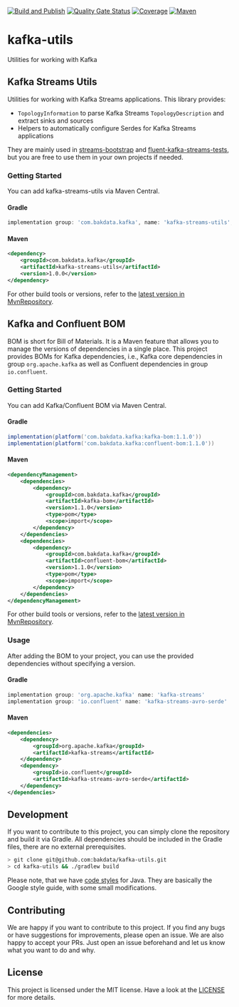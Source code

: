 [![Build and Publish](https://github.com/bakdata/kafka-utils/actions/workflows/build-and-publish.yaml/badge.svg)](https://github.com/bakdata/kafka-utils/actions/workflows/build-and-publish.yaml)
[![Quality Gate Status](https://sonarcloud.io/api/project_badges/measure?project=com.bakdata.kafka%3Akafka-utils&metric=alert_status)](https://sonarcloud.io/dashboard?id=com.bakdata.kafka%3Akafka-utils)
[![Coverage](https://sonarcloud.io/api/project_badges/measure?project=com.bakdata.kafka%3Akafka-utils&metric=coverage)](https://sonarcloud.io/dashboard?id=com.bakdata.kafka%3Akafka-utils)
[![Maven](https://img.shields.io/maven-central/v/com.bakdata.kafka/kafka-streams-utils.svg)](https://search.maven.org/search?q=g:com.bakdata.kafka%20AND%20a:kafka-streams-utils&core=gav)

# kafka-utils
Utilities for working with Kafka

## Kafka Streams Utils

Utilities for working with Kafka Streams applications. This library provides:

- `TopologyInformation` to parse Kafka Streams `TopologyDescription` and extract sinks and sources
- Helpers to automatically configure Serdes for Kafka Streams applications

They are mainly used in [streams-bootstrap](https://github.com/bakdata/streams-bootstrap) and [fluent-kafka-streams-tests](https://github.com/bakdata/fluent-kafka-streams-tests), but you are free to use them in your own projects if needed.

### Getting Started

You can add kafka-streams-utils via Maven Central.

#### Gradle

```gradle
implementation group: 'com.bakdata.kafka', name: 'kafka-streams-utils', version: '1.0.0'
```

#### Maven

```xml
<dependency>
    <groupId>com.bakdata.kafka</groupId>
    <artifactId>kafka-streams-utils</artifactId>
    <version>1.0.0</version>
</dependency>
```

For other build tools or versions, refer to
the [latest version in MvnRepository](https://mvnrepository.com/artifact/com.bakdata.kafka/kafka-streams-utils/latest).

## Kafka and Confluent BOM

BOM is short for Bill of Materials.
It is a Maven feature that allows you to manage the versions of dependencies in a single place.
This project provides BOMs for Kafka dependencies, i.e., Kafka core dependencies in group `org.apache.kafka` as well as Confluent dependencies in group `io.confluent`.

### Getting Started

You can add Kafka/Confluent BOM via Maven Central.

#### Gradle

```gradle
implementation(platform('com.bakdata.kafka:kafka-bom:1.1.0'))
implementation(platform('com.bakdata.kafka:confluent-bom:1.1.0'))
```

#### Maven

```xml
<dependencyManagement>
    <dependencies>
        <dependency>
            <groupId>com.bakdata.kafka</groupId>
            <artifactId>kafka-bom</artifactId>
            <version>1.1.0</version>
            <type>pom</type>
            <scope>import</scope>
        </dependency>
    </dependencies>
    <dependencies>
        <dependency>
            <groupId>com.bakdata.kafka</groupId>
            <artifactId>confluent-bom</artifactId>
            <version>1.1.0</version>
            <type>pom</type>
            <scope>import</scope>
        </dependency>
    </dependencies>
</dependencyManagement>
```

For other build tools or versions, refer to
the [latest version in MvnRepository](https://mvnrepository.com/artifact/com.bakdata.kafka/kafka-bom/latest).

### Usage

After adding the BOM to your project, you can use the provided dependencies without specifying a version.

#### Gradle

```gradle
implementation group: 'org.apache.kafka' name: 'kafka-streams'
implementation group: 'io.confluent' name: 'kafka-streams-avro-serde'
```

#### Maven

```xml
<dependencies>
    <dependency>
        <groupId>org.apache.kafka</groupId>
        <artifactId>kafka-streams</artifactId>
    </dependency>
    <dependency>
        <groupId>io.confluent</groupId>
        <artifactId>kafka-streams-avro-serde</artifactId>
    </dependency>
</dependencies>
```

## Development

If you want to contribute to this project, you can simply clone the repository and build it via Gradle.
All dependencies should be included in the Gradle files, there are no external prerequisites.

```bash
> git clone git@github.com:bakdata/kafka-utils.git
> cd kafka-utils && ./gradlew build
```

Please note, that we have [code styles](https://github.com/bakdata/bakdata-code-styles) for Java.
They are basically the Google style guide, with some small modifications.

## Contributing

We are happy if you want to contribute to this project.
If you find any bugs or have suggestions for improvements, please open an issue.
We are also happy to accept your PRs.
Just open an issue beforehand and let us know what you want to do and why.

## License

This project is licensed under the MIT license.
Have a look at the [LICENSE](https://github.com/bakdata/kafka-utils/blob/main/LICENSE) for more details.
